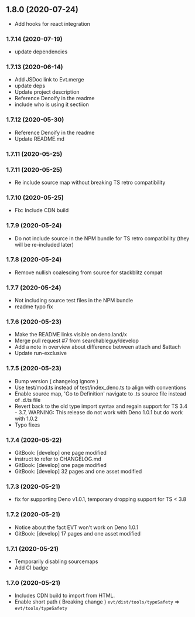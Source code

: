 ## **1.8.0** (2020-07-24)  
  
- Add hooks for react integration    
  
### **1.7.14** (2020-07-19)  
  
- update dependencies    
  
### **1.7.13** (2020-06-14)  
  
- Add JSDoc link to Evt.merge  
- update deps  
- Update project description  
- Reference Denoify in the readme  
- include who is using it sectiion    
  
### **1.7.12** (2020-05-30)  
  
- Reference Denoify in the readme  
- Update README.md    
  
### **1.7.11** (2020-05-25)  
  
  
  
### **1.7.11** (2020-05-25)  
  
- Re include source map without breaking TS retro compatibility  
  
### **1.7.10** (2020-05-25)  
  
- Fix: Include CDN build    
  
### **1.7.9** (2020-05-24)  
  
- Do not include source in the NPM bundle for TS retro compatibility (they will be re-included later)
  
### **1.7.8** (2020-05-24)  
  
- Remove nullish coalescing from source for stackblitz compat  
  
### **1.7.7** (2020-05-24)  
  
- Not including source test files in the NPM bundle  
- readme typo fix    
  
### **1.7.6** (2020-05-23)  
  
- Make the README links visible on deno.land/x  
- Merge pull request #7 from searchableguy/develop
- Add a note in overview about difference between attach and $attach  
- Update run-exclusive    
  
### **1.7.5** (2020-05-23)  
  
- Bump version ( changelog ignore )  
- Use test/mod.ts instead of test/index_deno.ts to align with conventions  
- Enable source map, 'Go to Definition' navigate to .ts source file instead of .d.ts file  
- Revert back to the old type import syntax and regain support for TS 3.4 - 3.7, WARNING: This release do not work with Deno 1.0.1 but do work with 1.0.2  
- Typo fixes
  
### **1.7.4** (2020-05-22)  
  
- GitBook: [develop] one page modified  
- instruct to refer to CHANGELOG.md  
- GitBook: [develop] one page modified  
- GitBook: [develop] 32 pages and one asset modified    
  
### **1.7.3** (2020-05-21)  
  
- fix for supporting Deno v1.0.1, temporary dropping support for TS < 3.8    
  
### **1.7.2** (2020-05-21)  
  
- Notice about the fact EVT won't work on Deno 1.0.1  
- GitBook: [develop] 17 pages and one asset modified    
  
### **1.7.1** (2020-05-21)  
  
- Temporarily disabling sourcemaps  
- Add CI badge    
  

### **1.7.0** (2020-05-21)  
  
- Includes CDN build to import from HTML.
- Enable short path ( Breaking change ) ``evt/dist/tools/typeSafety`` => ``evt/tools/typeSafety``

